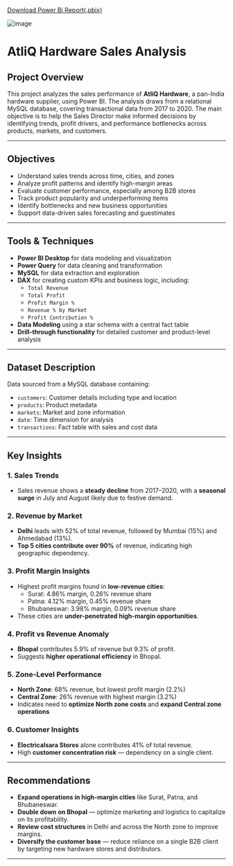 [Download Power Bi Report(.pbix)](https://drive.google.com/file/d/1Y8jj9JR3wmJFTtTFvBqknfvE2iOlCHMd/view?usp=sharing)

![image](https://github.com/user-attachments/assets/3e303941-0e58-4468-ba23-ad0df7c8eeaf)

# AtliQ Hardware Sales Analysis

##  Project Overview
This project analyzes the sales performance of **AtliQ Hardware**, a pan-India hardware supplier, using Power BI. The analysis draws from a relational MySQL database, covering transactional data from 2017 to 2020. The main objective is to help the Sales Director make informed decisions by identifying trends, profit drivers, and performance bottlenecks across products, markets, and customers.

---

##  Objectives
- Understand sales trends across time, cities, and zones
- Analyze profit patterns and identify high-margin areas
- Evaluate customer performance, especially among B2B stores
- Track product popularity and underperforming items
- Identify bottlenecks and new business opportunities
- Support data-driven sales forecasting and guestimates

---

##  Tools & Techniques
- **Power BI Desktop** for data modeling and visualization
- **Power Query** for data cleaning and transformation
- **MySQL** for data extraction and exploration
- **DAX** for creating custom KPIs and business logic, including:
  - `Total Revenue`
  - `Total Profit`
  - `Profit Margin %`
  - `Revenue % by Market`
  - `Profit Contribution %`
- **Data Modeling** using a star schema with a central fact table
- **Drill-through functionality** for detailed customer and product-level analysis

---

##  Dataset Description
Data sourced from a MySQL database containing:
- `customers`: Customer details including type and location
- `products`: Product metadata
- `markets`: Market and zone information
- `date`: Time dimension for analysis
- `transactions`: Fact table with sales and cost data

---

##  Key Insights

### 1. Sales Trends
- Sales revenue shows a **steady decline** from 2017–2020, with a **seasonal surge** in July and August likely due to festive demand.

### 2. Revenue by Market
- **Delhi** leads with 52% of total revenue, followed by Mumbai (15%) and Ahmedabad (13%).
- **Top 5 cities contribute over 90%** of revenue, indicating high geographic dependency.

### 3. Profit Margin Insights
- Highest profit margins found in **low-revenue cities**:
  - Surat: 4.86% margin, 0.26% revenue share
  - Patna: 4.12% margin, 0.45% revenue share
  - Bhubaneswar: 3.98% margin, 0.09% revenue share
- These cities are **under-penetrated high-margin opportunities**.

### 4. Profit vs Revenue Anomaly
- **Bhopal** contributes 5.9% of revenue but 9.3% of profit.
- Suggests **higher operational efficiency** in Bhopal.

### 5. Zone-Level Performance
- **North Zone**: 68% revenue, but lowest profit margin (2.2%)
- **Central Zone**: 26% revenue with highest margin (3.2%)
- Indicates need to **optimize North zone costs** and **expand Central zone operations**

### 6. Customer Insights
- **Electricalsara Stores** alone contributes 41% of total revenue.
- High **customer concentration risk** — dependency on a single client.

---

##  Recommendations
- **Expand operations in high-margin cities** like Surat, Patna, and Bhubaneswar.
- **Double down on Bhopal** — optimize marketing and logistics to capitalize on its profitability.
- **Review cost structures** in Delhi and across the North zone to improve margins.
- **Diversify the customer base** — reduce reliance on a single B2B client by targeting new hardware stores and distributors.

---

